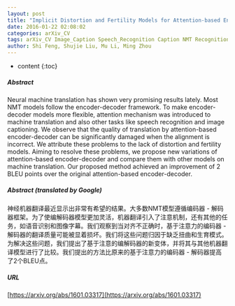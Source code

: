 ```yaml
---
layout: post
title: "Implicit Distortion and Fertility Models for Attention-based Encoder-Decoder NMT Model"
date: 2016-01-22 02:08:02
categories: arXiv_CV
tags: arXiv_CV Image_Caption Speech_Recognition Caption NMT Recognition
author: Shi Feng, Shujie Liu, Mu Li, Ming Zhou
---
```


* content
{:toc}

##### Abstract
Neural machine translation has shown very promising results lately. Most NMT models follow the encoder-decoder framework. To make encoder-decoder models more flexible, attention mechanism was introduced to machine translation and also other tasks like speech recognition and image captioning. We observe that the quality of translation by attention-based encoder-decoder can be significantly damaged when the alignment is incorrect. We attribute these problems to the lack of distortion and fertility models. Aiming to resolve these problems, we propose new variations of attention-based encoder-decoder and compare them with other models on machine translation. Our proposed method achieved an improvement of 2 BLEU points over the original attention-based encoder-decoder.

##### Abstract (translated by Google)
神经机器翻译最近显示出非常有希望的结果。大多数NMT模型遵循编码器 - 解码器框架。为了使编解码器模型更加灵活，机器翻译引入了注意机制，还有其他的任务，如语音识别和图像字幕。我们观察到当对齐不正确时，基于注意力的编码器 - 解码器的翻译质量可能被显着损坏。我们将这些问题归因于缺乏扭曲和生育模式。为解决这些问题，我们提出了基于注意的编解码器的新变体，并将其与其他机器翻译模型进行了比较。我们提出的方法比原来的基于注意力的编码器 - 解码器提高了2个BLEU点。

##### URL
[https://arxiv.org/abs/1601.03317](https://arxiv.org/abs/1601.03317)

